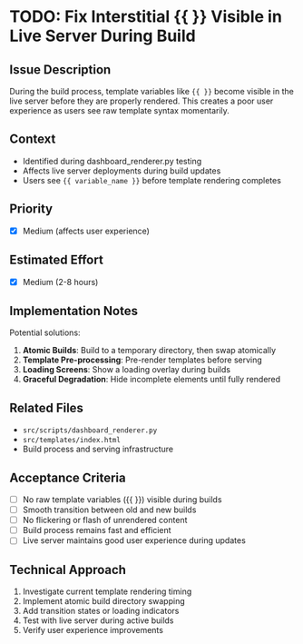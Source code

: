 # TODO: Fix Interstitial {{ }} Visible in Live Server During Build

## Issue Description
During the build process, template variables like `{{ }}` become visible in the live server before they are properly rendered. This creates a poor user experience as users see raw template syntax momentarily.

## Context
- Identified during dashboard_renderer.py testing
- Affects live server deployments during build updates
- Users see `{{ variable_name }}` before template rendering completes

## Priority
- [x] Medium (affects user experience)

## Estimated Effort
- [x] Medium (2-8 hours)

## Implementation Notes
Potential solutions:
1. **Atomic Builds**: Build to a temporary directory, then swap atomically
2. **Template Pre-processing**: Pre-render templates before serving
3. **Loading Screens**: Show a loading overlay during builds
4. **Graceful Degradation**: Hide incomplete elements until fully rendered

## Related Files
- `src/scripts/dashboard_renderer.py`
- `src/templates/index.html`
- Build process and serving infrastructure

## Acceptance Criteria
- [ ] No raw template variables ({{ }}) visible during builds
- [ ] Smooth transition between old and new builds
- [ ] No flickering or flash of unrendered content
- [ ] Build process remains fast and efficient
- [ ] Live server maintains good user experience during updates

## Technical Approach
1. Investigate current template rendering timing
2. Implement atomic build directory swapping
3. Add transition states or loading indicators
4. Test with live server during active builds
5. Verify user experience improvements